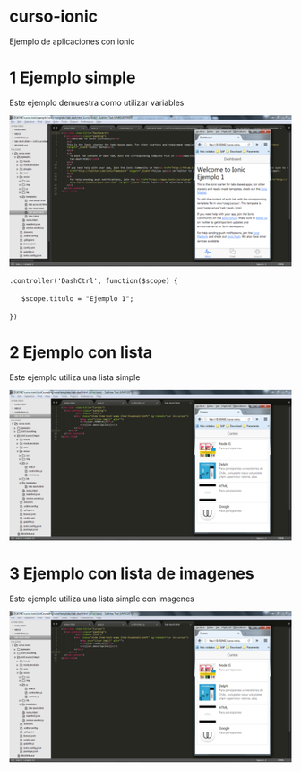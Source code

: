 # curso-ionic
Ejemplo de aplicaciones con ionic

# 1 Ejemplo simple
Este ejemplo demuestra como utilizar variables

![Alt text](https://github.com/IONIC-CHILE/curso-ionic/blob/master/img/1.png?raw=true "Optional Title")

```
.controller('DashCtrl', function($scope) {

   $scope.titulo = "Ejemplo 1";

})
```

# 2 Ejemplo con lista
Este ejemplo utiliza una lista simple

![Alt text](https://github.com/IONIC-CHILE/curso-ionic/blob/master/img/3.png?raw=true "Optional Title")



# 3 Ejemplo con lista de imagenes
Este ejemplo utiliza una lista simple con imagenes

![Alt text](https://github.com/IONIC-CHILE/curso-ionic/blob/master/img/3.png?raw=true "Optional Title")